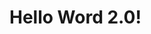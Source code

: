 <Prueba html>
<html>
<head>
    <meta charset="UTF-8" />
    <title>Anachuchu</title>
</head>
<body>
    <h1>Hello Word 2.0!</h1>
</body>
</html>
